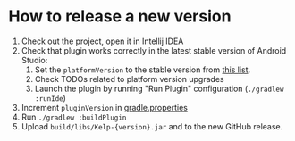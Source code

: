 # How to release a new version
1. Check out the project, open it in Intellij IDEA
2. Check that plugin works correctly in the latest stable version of Android Studio:
   1. Set the `platformVersion` to the stable version from [this list](https://plugins.jetbrains.com/docs/intellij/android-studio-releases-list.html).
   2. Check TODOs related to platform version upgrades
   3. Launch the plugin by running "Run Plugin" configuration (`./gradlew :runIde`)
3. Increment `pluginVersion` in [gradle.properties](gradle.properties)
4. Run `./gradlew :buildPlugin`
5. Upload `build/libs/Kelp-{version}.jar` and to the new GitHub release.